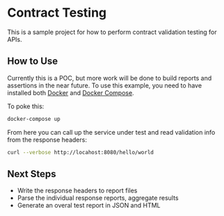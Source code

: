 # Contract Testing

This is a sample project for how to perform contract validation testing for APIs.

## How to Use

Currently this is a POC, but more work will be done to build reports and assertions in the near future. To use this example, you need to have installed both [Docker](https://docs.docker.com/get-docker/) and [Docker Compose](https://docs.docker.com/compose/install/).

To poke this:
```bash
docker-compose up
```

From here you can call up the service under test and read validation info from the response headers:
```bash
curl --verbose http://locahost:8080/hello/world
```

## Next Steps
* Write the response headers to report files
* Parse the individual response reports, aggregate results
* Generate an overal test report in JSON and HTML
